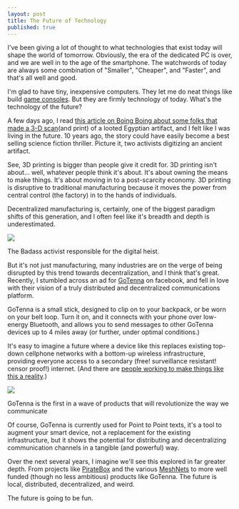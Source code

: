 ```yaml
---
layout: post
title: The Future of Technology
published: true
---
```


I've been giving a lot of thought to what technologies that exist today will shape the world of tomorrow. Obviously, the era of the dedicated PC is over, and we are well in to the age of the smartphone. The watchwords of today are always some combination of "Smaller", "Cheaper", and "Faster", and that's all well and good.

I'm glad to have tiny, inexpensive computers. They let me do neat things like build [game consoles][1]. But they are firmly technology of today. What's the technology of the future?

A few days ago, I read [this article on Boing Boing about some folks that made a 3-D scan][2](and print) of a looted Egyptian artifact, and I felt like I was living in the future. 10 years ago, the story could have easily become a best selling science fiction thriller. Picture it, two activists digitizing an ancient artifact.

See, 3D printing is bigger than people give it credit for. 3D printing isn't about… well, whatever people think it's about. It's about owning the means to make things. It's about moving in to a post-scarcity economy. 3D printing is disruptive to traditional manufacturing because it moves the power from central control (the factory) in to the hands of individuals.

Decentralized manufacturing is, certainly, one of the biggest paradigm shifts of this generation, and I often feel like it's breadth and depth is underestimated.

![][3]

The Badass activist responsible for the digital heist.

But it's not just manufacturing, many industries are on the verge of being disrupted by this trend towards decentralization, and I think that's great. Recently, I stumbled across an ad for [GoTenna][4] on facebook, and fell in love with their vision of a truly distributed and decentralized communications platform.

GoTenna is a small stick, designed to clip on to your backpack, or be worn on your belt loop. Turn it on, and it connects with your phone over low-energy Bluetooth, and allows you to send messages to other GoTenna devices up to 4 miles away (or further, under optimal conditions.)

It's easy to imagine a future where a device like this replaces existing top-down cellphone networks with a bottom-up wireless infrastructure, providing everyone access to a secondary (free! surveillance resistant! censor proof!) internet. (And there are [people working to make things like this a reality][5].)

![][6]

GoTenna is the first in a wave of products that will revolutionize the way we communicate

Of course, GoTenna is currently used for Point to Point texts, it's a tool to augment your smart device, not a replacement for the existing infrastructure, but it shows the potential for distributing and decentralizing communication channels in a tangible (and powerful) way.

Over the next several years, I imagine we'll see this explored in far greater depth. From projects like [PirateBox][7] and the various [MeshNets][8] to more well funded (though no less ambitious) products like GoTenna. The future is local, distributed, decentralized, and weird.

The future is going to be fun.

[1]: http://ajroach42.github.io/Projects
[2]: http://boingboing.net/2016/02/23/scanning-artists-de-loot-stole.html
[3]: https://cdn-images-1.medium.com/max/800/1*mQkhbKvun2BksAW3KjNOZw.jpeg
[4]: http://gotenna.com/
[5]: http://mashable.com/2011/11/14/how-occupy-wall-street-is-building-its-own-internet-video/#HtWBCFf1K5qU
[6]: https://cdn-images-1.medium.com/max/800/1*pPntV6GGoWenZl74UeyeYg.png
[7]: https://piratebox.cc/
[8]: https://www.reddit.com/r/darknetplan
  
